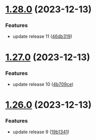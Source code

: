 # [1.28.0](https://github.com/SoufianeSaadouni/demo-project/compare/v1.27.0...v1.28.0) (2023-12-13)


### Features

* update release 11 ([46db319](https://github.com/SoufianeSaadouni/demo-project/commit/46db319749e31552544fdd023ba729a1eeb91bf7))

# [1.27.0](https://github.com/SoufianeSaadouni/demo-project/compare/v1.26.0...v1.27.0) (2023-12-13)


### Features

* update release 10 ([4b709ce](https://github.com/SoufianeSaadouni/demo-project/commit/4b709ce308d6745d90bcf9e29d411d50d4511abc))

# [1.26.0](https://github.com/SoufianeSaadouni/demo-project/compare/v1.25.0...v1.26.0) (2023-12-13)


### Features

* update release 9 ([19b1341](https://github.com/SoufianeSaadouni/demo-project/commit/19b1341597bafabc37ec3de195b6acfa45f9fccb))

